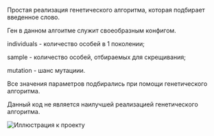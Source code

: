 Простая реализация генетического алгоритма, которая подбирает введенное слово.


Ген в данном алгоитме служит своеобразным конфигом. 

individuals - количество особей в 1 поколении;

sample - количество особей, отбираемых для скрещивания;

mutation - шанс мутациии.

Все значения параметров подбирались при помощи генетического алгоритма.


Данный код не является наилучшей реализацией генетического алгоритма.


![Иллюстрация к проекту](https://github.com/kinvekt/materials-for-repositories/blob/master/ScreenGA.png)
